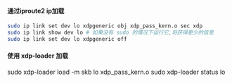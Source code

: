 #### 通过iproute2 ip加载
```bash
sudo ip link set dev lo xdpgeneric obj xdp_pass_kern.o sec xdp
sudo ip link show dev lo # 如果没有 sudo 的情况下运行它,将获得更少的信息
sudo ip link set dev lo xdpgeneric off
```

#### 使用 xdp-loader 加载

sudo xdp-loader load -m skb lo xdp_pass_kern.o
sudo xdp-loader status lo


